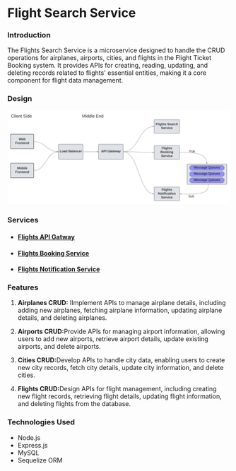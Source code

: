 # Flight Search Service

<h3>Introduction</h3>
<p>
    The Flights Search Service is a microservice designed to handle the CRUD operations for airplanes, airports, cities, and flights in the Flight Ticket Booking system. It provides APIs for creating, reading, updating, and deleting records related to flights' essential entities, making it a core component for flight data management.
</p>


<h3>Design</h3>
<img src="/src/design.png" alt="project design"/>

<h3>Services</h3>
<ul>
<li>
<h4>
<a href="https://github.com/SanyamGoyal401/Flights-API-Gateway" target="_blank">Flights API Gatway</a></h4>
</li>
<li>
<h4>
<a href="https://github.com/SanyamGoyal401/Flights-Booking-Service" target="_blank">Flights Booking Service</a></h4>
</li>
<li>
<h4>
<a href="https://github.com/SanyamGoyal401/Flights-Notification-Service" target="_blank">Flights Notification Service</a></h4>
</li>
</ul>

<h3>Features</h3>
<p>
<ol>
<li><p><b>Airplanes CRUD:</b> IImplement APIs to manage airplane details, including adding new airplanes, fetching airplane information, updating airplane details, and deleting airplanes.</p></li>
<li><p><b>Airports CRUD:</b>Provide APIs for managing airport information, allowing users to add new airports, retrieve airport details, update existing airports, and delete airports.</p></li>
<li><p><b>Cities CRUD:</b>Develop APIs to handle city data, enabling users to create new city records, fetch city details, update city information, and delete cities.</p></li>
<li><p><b>Flights CRUD:</b>Design APIs for flight management, including creating new flight records, retrieving flight details, updating flight information, and deleting flights from the database.</p></li>
</ol>
</p>

<h3>Technologies Used</h3>
<ul>
<li>Node.js</li>
<li>Express.js</li>
<li>MySQL</li>
<li>Sequelize ORM</li>
</ul>

